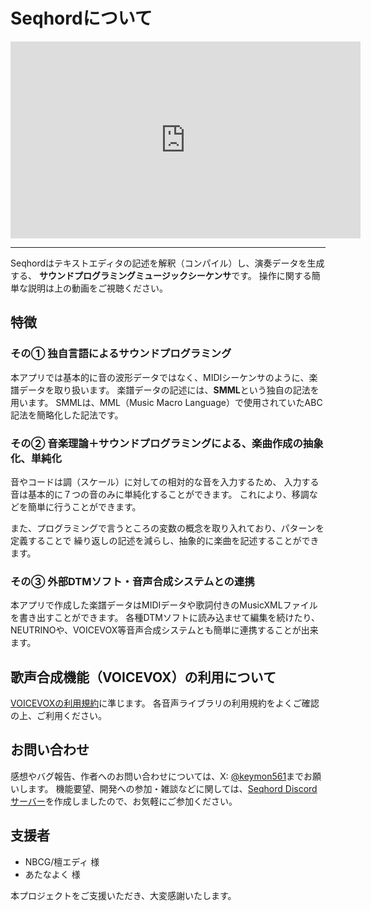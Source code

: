 # Seqhordについて

<iframe width="560" height="315" src="https://www.youtube.com/embed/sGucF1pVgeE?si=pY6HXQnLxIEOyk5m" title="YouTube video player" frameborder="0" allow="accelerometer; autoplay; clipboard-write; encrypted-media; gyroscope; picture-in-picture; web-share" referrerpolicy="strict-origin-when-cross-origin" allowfullscreen></iframe>

---

Seqhordはテキストエディタの記述を解釈（コンパイル）し、演奏データを生成する、
**サウンドプログラミングミュージックシーケンサ**です。
操作に関する簡単な説明は上の動画をご視聴ください。

## 特徴
### その① 独自言語によるサウンドプログラミング
本アプリでは基本的に音の波形データではなく、MIDIシーケンサのように、楽譜データを取り扱います。
楽譜データの記述には、**SMML**という独自の記法を用います。
SMMLは、MML（Music Macro Language）で使用されていたABC記法を簡略化した記法です。

### その② 音楽理論＋サウンドプログラミングによる、楽曲作成の抽象化、単純化
音やコードは調（スケール）に対しての相対的な音を入力するため、
入力する音は基本的に７つの音のみに単純化することができます。
これにより、移調などを簡単に行うことができます。

また、プログラミングで言うところの変数の概念を取り入れており、パターンを定義することで
繰り返しの記述を減らし、抽象的に楽曲を記述することができます。

### その③ 外部DTMソフト・音声合成システムとの連携
本アプリで作成した楽譜データはMIDIデータや歌詞付きのMusicXMLファイルを書き出すことができます。
各種DTMソフトに読み込ませて編集を続けたり、NEUTRINOや、VOICEVOX等音声合成システムとも簡単に連携することが出来ます。

## 歌声合成機能（VOICEVOX）の利用について
[VOICEVOXの利用規約](https://voicevox.hiroshiba.jp/term/)に準じます。
各音声ライブラリの利用規約をよくご確認の上、ご利用ください。

## お問い合わせ
感想やバグ報告、作者へのお問い合わせについては、X: [@keymon561](https://x.com/keymon561)までお願いします。
機能要望、開発への参加・雑談などに関しては、[Seqhord Discordサーバー](https://discord.gg/tGcjVgECvp)を作成しましたので、お気軽にご参加ください。

## 支援者
- NBCG/檀エディ 様
- あたなよく 様

本プロジェクトをご支援いただき、大変感謝いたします。
